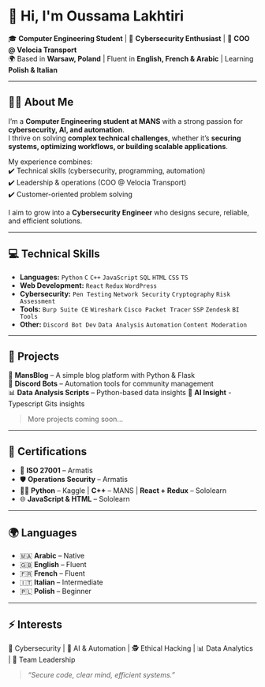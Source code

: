 # 👋 Hi, I'm Oussama Lakhtiri  

🎓 **Computer Engineering Student** | 🔐 **Cybersecurity Enthusiast** | 🚐 **COO @ Velocia Transport**  
🌍 Based in **Warsaw, Poland** | Fluent in **English, French & Arabic** | Learning **Polish & Italian**  

---

## 🧑‍💻 About Me  

I’m a **Computer Engineering student at MANS** with a strong passion for **cybersecurity, AI, and automation**.  
I thrive on solving **complex technical challenges**, whether it’s **securing systems, optimizing workflows, or building scalable applications**.  

My experience combines:  
✔️ Technical skills (cybersecurity, programming, automation)  
✔️ Leadership & operations (COO @ Velocia Transport)  
✔️ Customer-oriented problem solving  

I aim to grow into a **Cybersecurity Engineer** who designs secure, reliable, and efficient solutions.  

---

## 💻 Technical Skills  

- **Languages:** `Python` `C` `C++` `JavaScript` `SQL` `HTML` `CSS` `TS`
- **Web Development:** `React` `Redux` `WordPress`  
- **Cybersecurity:** `Pen Testing` `Network Security` `Cryptography` `Risk Assessment`  
- **Tools:** `Burp Suite CE` `Wireshark` `Cisco Packet Tracer` `SSP` `Zendesk` `BI Tools`  
- **Other:** `Discord Bot Dev` `Data Analysis` `Automation` `Content Moderation`  

---

## 🚀 Projects  

🔐 **MansBlog** – A simple blog platform with Python & Flask  
🤖 **Discord Bots** – Automation tools for community management  
📊 **Data Analysis Scripts** – Python-based data insights 
🤖 **AI Insight** - Typescript Gits insights

> More projects coming soon...  

---

## 📜 Certifications  

- 🏅 **ISO 27001** – Armatis  
- 🛡️ **Operations Security** – Armatis  
- 🧑‍💻 **Python** – Kaggle | **C++** – MANS | **React + Redux** – Sololearn  
- 🌐 **JavaScript & HTML** – Sololearn  

---

## 🌍 Languages  

- 🇲🇦 **Arabic** – Native  
- 🇬🇧 **English** – Fluent  
- 🇫🇷 **French** – Fluent  
- 🇮🇹 **Italian** – Intermediate  
- 🇵🇱 **Polish** – Beginner  

---

## ⚡ Interests  

🔐 Cybersecurity | 🤖 AI & Automation | 🕵️ Ethical Hacking | 📊 Data Analytics | 👥 Team Leadership  

> *“Secure code, clear mind, efficient systems.”*  
